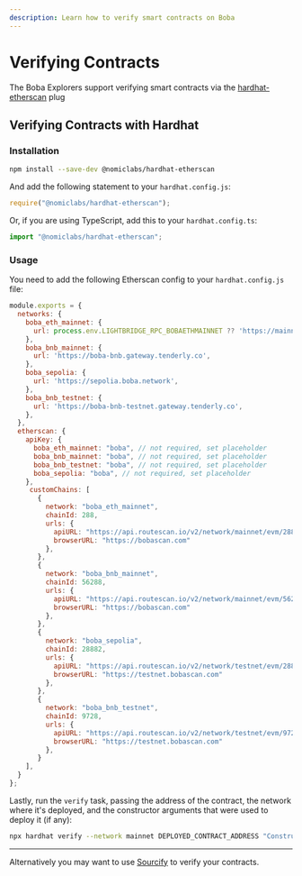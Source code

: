 ```yaml
---
description: Learn how to verify smart contracts on Boba
---
```


# Verifying Contracts

The Boba Explorers support verifying smart contracts via the [hardhat-etherscan](https://hardhat.org/hardhat-runner/plugins/nomiclabs-hardhat-etherscan#hardhat-etherscan) plug



## Verifying Contracts with Hardhat

### Installation

```bash
npm install --save-dev @nomiclabs/hardhat-etherscan
```

And add the following statement to your `hardhat.config.js`:

```js
require("@nomiclabs/hardhat-etherscan");
```

Or, if you are using TypeScript, add this to your `hardhat.config.ts`:

```js
import "@nomiclabs/hardhat-etherscan";
```

### Usage

You need to add the following Etherscan config to your `hardhat.config.js` file:

```js
module.exports = {
  networks: {
    boba_eth_mainnet: {
      url: process.env.LIGHTBRIDGE_RPC_BOBAETHMAINNET ?? 'https://mainnet.boba.network',
    },
    boba_bnb_mainnet: {
      url: 'https://boba-bnb.gateway.tenderly.co',
    },
    boba_sepolia: {
      url: 'https://sepolia.boba.network',
    },
    boba_bnb_testnet: {
      url: 'https://boba-bnb-testnet.gateway.tenderly.co',
    },
  },
  etherscan: {
    apiKey: {
      boba_eth_mainnet: "boba", // not required, set placeholder
      boba_bnb_mainnet: "boba", // not required, set placeholder
      boba_bnb_testnet: "boba", // not required, set placeholder
      boba_sepolia: "boba", // not required, set placeholder
    },
     customChains: [
       {
         network: "boba_eth_mainnet",
         chainId: 288,
         urls: {
           apiURL: "https://api.routescan.io/v2/network/mainnet/evm/288/etherscan",
           browserURL: "https://bobascan.com"
         },
       },
       {
         network: "boba_bnb_mainnet",
         chainId: 56288,
         urls: {
           apiURL: "https://api.routescan.io/v2/network/mainnet/evm/56288/etherscan",
           browserURL: "https://bobascan.com"
         },
       },
       {
         network: "boba_sepolia",
         chainId: 28882,
         urls: {
           apiURL: "https://api.routescan.io/v2/network/testnet/evm/28882/etherscan",
           browserURL: "https://testnet.bobascan.com"
         },
       },
       {
         network: "boba_bnb_testnet",
         chainId: 9728,
         urls: {
           apiURL: "https://api.routescan.io/v2/network/testnet/evm/9728/etherscan",
           browserURL: "https://testnet.bobascan.com"
         },
       }
    ],
  }
};
```

Lastly, run the `verify` task, passing the address of the contract, the network where it's deployed, and the constructor arguments that were used to deploy it (if any):

```bash
npx hardhat verify --network mainnet DEPLOYED_CONTRACT_ADDRESS "Constructor argument 1" "Constructor argument 2"
```

---

Alternatively you may want to use [Sourcify](https://sourcify.dev/) to verify your contracts.

